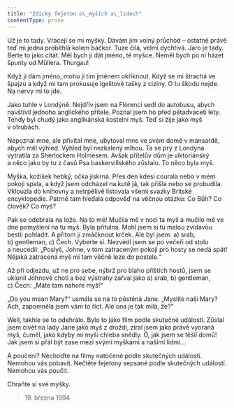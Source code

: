 ```yaml
---
title: "Zdický fejeton o\_myších a\_lidech"
contentType: prose
---
```


<section>

Už je to tady. Vracejí se mi myšky. Dávám jim volný průchod – ostatně právě teď mi jedna proběhla kolem bačkor. Tuze čilá, velmi dychtivá. Jaro je tady. Berte to jako citát. Měl bych jí dát jméno, té myšce. Neměl bych po ní házet špunty od Müllera. Thurgau!

Když jí dám jméno, mohu ji tím jménem okřiknout. Když se mi štrachá ve špajzu a když mi tam prokusuje igelitové tašky z ciziny. O tu škodu nejde. Na nervy mi to jde.

Jako tuhle v Londýně. Nejdřív jsem na Florenci sedl do autobusu, abych navštívil jednoho anglického přítele. Poznal jsem ho před pětadvaceti lety. Tehdy byl chudý jako anglikánská kostelní myš. Teď si žije jako myš v otrubách.

Nepoznal mne, ale přivítal mne, ubytoval mne ve svém domě v mansardě, abych měl výhled. Výhled byl nezkalený mlhou. Ta se prý z Londýna vytratila za Sherlockem Holmesem. Avšak přítelův dům je viktoriánský a něco jako by tu z časů Psa baskervillského zůstalo. To něco byla myš.

Myška, kožíšek hebký, očka jiskrná. Přes den kdesi courala nebo v mém pokoji spala, a když jsem odcházel na kutě já, tak přišla nebo se probudila. Vklouzla do knihovny a netrpělivě listovala všemi svazky Britské encyklopedie. Patrně tam hledala odpověď na věčnou otázku: Co Bůh? Co člověk? Co myš?

Pak se odebrala na lože. Na to mé! Mučila mě v noci ta myš a mučilo mě ve dne pomyšlení na tu myš. Byla přítulná. Mohl jsem si tu malou zvídavou bestii pohladit. A přitom jí zmáčknout krček. Ale byl jsem: a) srab, b) gentleman, c) Čech. Vyberte si. Nezvedl jsem se po večeři od stolu a neucedil: „Poslyš, Johne, v tom zatraceným pokoji pro hosty se nedá spát! Nějaká zatracená myš mi tam věčně leze do postele.“

Až při odjezdu, už ne pro sebe, nýbrž pro blaho příštích hostů, jsem se uklonil Johnově choti a bez výstrahy zařval jako a) srab, b) gentleman, c) Čech: „Máte tam nahoře myš!“

„Do you mean Mary?“ usmála se na to pěstěná Jane. „Myslíte naši Mary? Ach, zapomněla jsem vám to říct. Ale ona je tak milá, že?“

Well, takhle se to odehrálo. Bylo to jako film podle skutečné události. Zůstal jsem civět na lady Jane jako myš z droždí, zíral jsem jako právě vyoraná myš, čuměl, jako kdyby mi myši chleba snědly. Ó, jak jsem se těšil domů! Jak jsem si přál být zase mezi svými myškami a našimi lidmi…

A poučení? Nechoďte na filmy natočené podle skutečných událostí. Nemohou vás pobavit. Nečtěte fejetony sepsané podle skutečných událostí. Nemohou vás poučit.

Chraňte si své myšky.

</section>

<section>

> 19. března 1994

</section>
